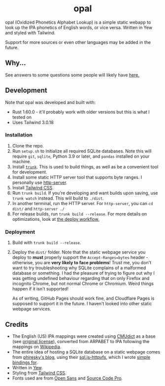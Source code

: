 <div align="center">
  <h1>opal</h1>
</div>

opal (Oxidized Phonetics Alphabet Lookup) is a simple static webapp to look up the IPA phonetics of English words, or vice versa. Written in Yew and styled
with Tailwind.


Support for more sources or even other languages may be added in the future.

## Why...

See answers to some questions some people will likely have [here.](Why.md)

## Development

Note that opal was developed and built with:

- Rust 1.60.0 - it'll probably work with older versions but this is what I tested on
- Uses Tailwind 3.0.18

### Installation

1. Clone the repo.
2. Run `setup.sh` to initialize all required SQLite databases. Note this will require `git`, `sqlite`, Python 3.9 or later, and `pandas` installed on your machine.
3. Install [`trunk`](https://github.com/thedodd/trunk). This is used to build things, as well as be a convenient tool for development.
4. Install some static HTTP server tool that supports byte ranges. I personally use [http-server](https://www.npmjs.com/package/http-server).
5. Install [Tailwind CSS](https://tailwindcss.com/).
6. Run `trunk build`. If you're developing and want builds upon saving, use `trunk watch` instead. This will build to `./dist`.
7. In another terminal, run the HTTP server. For `http-server`, you can `cd dist/` and `http-server ./`
8. For release builds, run `trunk build --release`. For more details on optimizations, look at [the deploy workflow.](./.github/workflows/deploy.yml)

### Deployment

1. Build with `trunk build --release`.
2. Deploy the `dist/` folder. Note that the static webpage service you deploy to **must** properly support the `Accept-Ranges=bytes` header - otherwise, you are **very likely to face problems**!
   Trust me, you don't want to try troubleshooting why SQLite complains of a malformed database or something. I had the pleasure of trying to figure out why I was getting
   undefined behaviour regarding that on only Firefox and incognito Chrome, but not normal Chrome or Chromium. Weird things happen if it isn't supported!

   As of writing, GitHub Pages should work fine, and Cloudflare Pages is supposed to support it in the future. I haven't looked into other static webpage services.

## Credits

- The English (US) IPA mappings were created using [CMUdict](https://github.com/cmusphinx/cmudict) as a base
  (see [original license](https://github.com/cmusphinx/cmudict/blob/master/LICENSE)), converted from ARPABET to IPA following the
  mappings on [Wikipedia](https://en.wikipedia.org/wiki/ARPABET).
- The entire idea of hosting a SQLite database on a static webpage comes from [phiresky's blog](https://phiresky.github.io/blog/2021/hosting-sqlite-databases-on-github-pages/),
  using their [sql.js-httpvfs](https://github.com/phiresky/sql.js-httpvfs), which I wrote [simple bindings for](https://github.com/ClementTsang/sql.js-httpvfs-rs).
- Written in [Yew](https://yew.rs/).
- Styling from [Tailwind CSS](https://tailwindcss.com/).
- Fonts used are from [Open Sans](https://github.com/googlefonts/opensans) and [Source Code Pro](https://github.com/adobe-fonts/source-code-pro).
